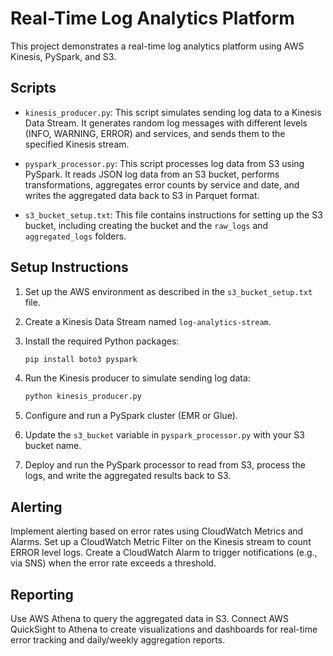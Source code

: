 # Real-Time Log Analytics Platform

This project demonstrates a real-time log analytics platform using AWS Kinesis, PySpark, and S3.

## Scripts

*   `kinesis_producer.py`: This script simulates sending log data to a Kinesis Data Stream. It generates random log messages with different levels (INFO, WARNING, ERROR) and services, and sends them to the specified Kinesis stream.

*   `pyspark_processor.py`: This script processes log data from S3 using PySpark. It reads JSON log data from an S3 bucket, performs transformations, aggregates error counts by service and date, and writes the aggregated data back to S3 in Parquet format.

*   `s3_bucket_setup.txt`: This file contains instructions for setting up the S3 bucket, including creating the bucket and the `raw_logs` and `aggregated_logs` folders.

## Setup Instructions

1.  Set up the AWS environment as described in the `s3_bucket_setup.txt` file.
2.  Create a Kinesis Data Stream named `log-analytics-stream`.
3.  Install the required Python packages:

    ```bash
    pip install boto3 pyspark
    ```

4.  Run the Kinesis producer to simulate sending log data:

    ```bash
    python kinesis_producer.py
    ```

5.  Configure and run a PySpark cluster (EMR or Glue).
6.  Update the `s3_bucket` variable in `pyspark_processor.py` with your S3 bucket name.
7.  Deploy and run the PySpark processor to read from S3, process the logs, and write the aggregated results back to S3.

## Alerting

Implement alerting based on error rates using CloudWatch Metrics and Alarms. Set up a CloudWatch Metric Filter on the Kinesis stream to count ERROR level logs. Create a CloudWatch Alarm to trigger notifications (e.g., via SNS) when the error rate exceeds a threshold.

## Reporting

Use AWS Athena to query the aggregated data in S3. Connect AWS QuickSight to Athena to create visualizations and dashboards for real-time error tracking and daily/weekly aggregation reports.
